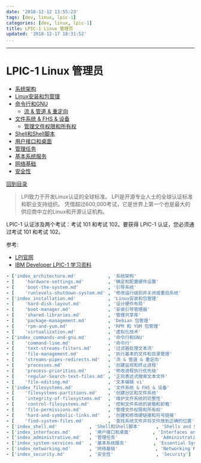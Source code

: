 ```yaml
---
date: '2018-12-12 13:55:23'
tags: [dev, linux, lpic-1]
categories: [dev, linux, lpic-1]
title: LPIC-1 Linux 管理员
updated: '2018-12-17 18:31:52'
...
```

---
# LPIC-1 Linux 管理员
<!-- MarkdownTOCs -->

- [系统架构](./architecture/index_architecture.md "System Architecture")
- [Linux安装和包管理](./installation/index_installation.md "Linux Installation and Package Management")
- [命令行和GNU](./commands-and-gnu/index_commands-and-gnu.md "GNU and Unix Commands")
    - [流 & 管道 & 重定向](./commands-and-gnu/streams-pipes-redirects.md "04 streams & pipes & redirects")
- [文件系统 & FHS & 设备](./filesystems/index_filesystems.md "Devices & Linux Filesystems & Filesystem Hierarchy Standard")
    - [管理文件权限和所有权](./filesystems/file-permissions.md "04 Manage file permissions and ownership")
- [Shell和Shell脚本](./shell/index_shell.md "Shells and Shell Scripting")
- [用户接口和桌面](./interfaces/index_interfaces.md "Interfaces and Desktops")
- [管理任务](./administrative/index_administrative.md "Administrative Tasks")
- [基本系统服务](./system-services/index_system-services.md "Essential System Services")
- [网络基础](./networking/index_networking.md "Networking Fundamentals")
- [安全性](./security/index_security.md "Security")

<!-- /MarkdownTOCs -->
[回到目录](./index.md)

> LPI致力于开发Linux认证的全球标准。
> LPI是开源专业人士的全球认证标准和职业支持组织。 
> 凭借超过600,000考试，它是世界上第一个也是最大的供应商中立的Linux和开源认证机构。

LPIC-1 认证涉及两个考试：考试 101 和考试 102。要获得 LPIC-1 认证，您必须通过考试 101 和考试 102。

参考:
-   [LPI官网](https://www.lpi.org/zh-CN/)
-   [IBM Developer LPIC-1 学习资料](https://www.ibm.com/developerworks/cn/linux/l-lpic1-v3-map/)

```yaml
- ['index_architecture.md'            , '系统架构'                           , 'System Architecture']
- [    'hardware-settings.md'         , '确定和配置硬件设置'                 , '01 Determine and configure hardware settings']
- [    'boot-the-system.md'           , '引导系统'                           , '02 Boot the system']
- [    'runlevels-shutdown-system.md' , '修改运行级别并关闭或重启系统'       , '03 Change runlevels boot targets and shutdown or reboot system']
- ['index_installation.md'            , 'Linux安装和包管理'                  , 'Linux Installation and Package Management']
- [    'hard-disk-layout.md'          , '设计硬件布局'                       , '01 Design hard disk layout']
- [    'boot-manager.md'              , '安装引导管理器'                     , '02 Install a boot manager']
- [    'shared-libraries.md'          , '管理共享库'                         , '03 Manage shared libraries']
- [    'package-management.md'        , 'Debian 包管理'                      , '04 Use Debian package management']
- [    'rpm-and-yum.md'               , 'RPM 和 YUM 包管理'                  , '05 Use RPM and YUM package management']
- [    'virtualization.md'            , '虚拟化技术'                         , '06 Linux as a virtualization guest']
- ['index_commands-and-gnu.md'        , '命令行和GNU'                        , 'GNU and Unix Commands']
- [    'command-line.md'              , '命令行'                             , '01 Work on the command line']
- [    'text-streams-filters.md'      , '过滤器处理文本流'                   , '02 Process text streams using filters']
- [    'file-management.md'           , '执行基本的文件和目录管理'           , '03 Perform basic file management']
- [    'streams-pipes-redirects.md'   , '流 & 管道 & 重定向'                 , '04 streams & pipes & redirects']
- [    'processes.md'                 , '创建监视和终止进程'                 , '05 Create monitor and kill processes']
- [    'process-priorities.md'        , '修改进程执行优先级'                 , '06 Modify process execution priorities']
- [    'regular-Search-text-files.md' , '正则表达式搜索文本文件'             , '07 Search text files using regular expressions']
- [    'file-editing.md'              , '文本编辑 vi'                        , '08 Basic file editing']
- ['index_filesystems.md'             , '文件系统 & FHS & 设备'              , 'Devices & Linux Filesystems & Filesystem Hierarchy Standard']
- [    'filesystems-partitions.md'    , '创建分区和文件系统'                 , '01 Create partitions and filesystems']
- [    'integrity-of-filesystems.md'  , '维护文件系统的完整性'               , '02 Maintain the integrity of filesystems']
- [    'control-filesystems.md'       , '控制文件系统的装载和卸载'           , '03 Control mounting and unmounting of filesystems']
- [    'file-permissions.md'          , '管理文件权限和所有权'               , '04 Manage file permissions and ownership']
- [    'hard-and-symbolic-links.md'   , '创建和修改硬链接和符号链接'         , '05 Create and change hard and symbolic links']
- [    'find-system-files.md'         , '查找系统文件并将文件放到正确的位置' , '06 Find system files and place files in the correct location']
- ['index_shell.md'            , 'Shell和Shell脚本'      , 'Shells and Shell Scripting']
- ['index_interfaces.md'       , '用户接口和桌面'        , 'Interfaces and Desktops']
- ['index_administrative.md'   , '管理任务'              , 'Administrative Tasks']
- ['index_system-services.md'  , '基本系统服务'          , 'Essential System Services']
- ['index_networking.md'       , '网络基础'              , 'Networking Fundamentals']
- ['index_security.md'         , '安全性'                , 'Security']
```
